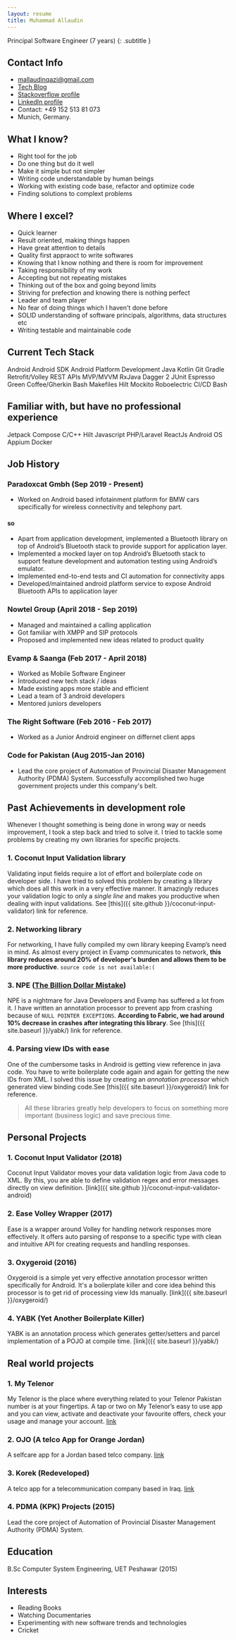 ```yaml
---
layout: resume
title: Muhammad Allaudin
---
```


Principal Software Engineer (7 years)
{: .subtitle }


## Contact Info

* mallaudinqazi@gmail.com
* [Tech Blog](/)
* [Stackoverflow profile](http://stackoverflow.com/users/2622118/mallaudin)
* [LinkedIn profile](https://pk.linkedin.com/in/allaudinology)
* Contact: <span id="contact">+49 152 513 81 073</span>
* Munich, Germany.


## What I know?

* Right tool for the job
* Do one thing but do it well
* Make it simple but not simpler
* Writing code understandable by human beings
* Working with existing code base, refactor and optimize code
* Finding solutions to complext problems


## Where I excel?

* Quick learner
* Result oriented, making things happen
* Have great attention to details
* Quality first appraoct to write softwares
* Knowing that I know nothing and there is room for improvement
* Taking responsibility of my work
* Accepting but not repeating mistakes
* Thinking out of the box and going beyond limits
* Striving for prefection and knowing there is nothing perfect
* Leader and team player
* No fear of doing things which I haven't done before
* SOLID understanding of software principals, algorithms, data structures etc
* Writing testable and maintainable code


## Current Tech Stack

<div class="skill-container">
	<span class="skill">Android</span>
	<span class="skill">Android SDK</span>
	<span class="skill">Android Platform Development</span>
	<span class="skill">Java</span>
	<span class="skill">Kotlin</span>
	<span class="skill">Git</span>
	<span class="skill">Gradle</span>
	<span class="skill">Retrofit/Volley</span>
	<span class="skill">REST APIs</span>
	<span class="skill">MVP/MVVM</span>
	<span class="skill">RxJava</span>
	<span class="skill">Dagger 2</span>
	<span class="skill">JUnit</span>
	<span class="skill">Espresso</span>
	<span class="skill">Green Coffee/Gherkin</span>
	<span class="skill">Bash</span>
	<span class="skill">Makefiles</span>
	<span class="skill">Hilt</span>
	<span class="skill">Mockito</span>
	<span class="skill">Roboelectric</span>
	<span class="skill">CI/CD</span>
	<span class="skill">Bash</span>
</div>



## Familiar with, but have no professional experience

<div class="skill-container">
	<span class="skill">Jetpack Compose</span>
	<span class="skill">C/C++</span>
	<span class="skill">Hilt</span>
	<span class="skill">Javascript</span>
	<span class="skill">PHP/Laravel</span>
	<span class="skill">ReactJs</span>
	<span class="skill">Android OS</span>
	<span class="skill">Appium</span>
	<span class="skill">Docker</span>
</div>

## Job History

### Paradoxcat Gmbh (Sep 2019 - Present)

* Worked on Android based infotainment platform for BMW cars specifically for wireless
  connectivity and telephony part.
#### so

* Apart from application development, implemented a Bluetooth library on top of
  Android’s Bluetooth stack to provide support for application layer.
* Implemented a mocked layer on top Android’s Bluetooth stack to support feature
  development and automation testing using Android’s emulator.
* Implemented end-to-end tests and CI automation for connectivity apps
* Developed/maintained android platform service to expose Android Bluetooth APIs to application layer

### Nowtel Group (April 2018 - Sep 2019)

* Managed and maintained a calling application 
* Got familiar with XMPP and SIP protocols
* Proposed and implemented new ideas related to product quality

### Evamp & Saanga (Feb 2017 - April 2018)

* Worked as Mobile Software Engineer
* Introduced new tech stack / ideas
* Made existing apps more stable and efficient
* Lead a team of 3 android developers
* Mentored juniors developers

### The Right Software (Feb 2016 - Feb 2017)

* Worked as a Junior Android engineer on differnet client apps

### Code for Pakistan (Aug 2015-Jan 2016)

* Lead the core project of Automation of Provincial Disaster Management Authority (PDMA) System. Successfully accomplished two huge government projects under this company's belt.

## Past Achievements in development role

Whenever I thought something is being done in wrong way or needs improvement, I took a step back and tried to solve it. I tried to tackle some problems by creating my own libraries for specific projects.

### 1. Coconut Input Validation library

Validating input fields require a lot of effort and boilerplate code on developer side. I have tried to solved
this problem by creating a library which does all this work in a very effective manner. It amazingly reduces
your validation logic to only a *single line* and makes you productive when dealing with input validations.
See [this]({{ site.github }}/coconut-input-validator) link for reference.

### 2. Networking library

For networking,  I have fully compiled my own library keeping Evamp’s need in mind. As almost every project in Evamp
communicates to network, **this library reduces around 20% of developer's burden and allows them to be more productive**.
`source code is not available:(`

### 3. NPE ([The Billion Dollar Mistake](https://en.wikipedia.org/wiki/Tony_Hoare#Apologies_and_retractions))

NPE is a nightmare for Java Developers and Evamp has suffered a lot from it. I have written an annotation processor to
prevent app from crashing because of `NULL POINTER EXCEPTIONS`. **According to Fabric, we had around 10% decrease in crashes after integrating this library**.
See [this]({{ site.baseurl }}/yabk/) link for reference.

### 4. Parsing view IDs with ease

One of the cumbersome tasks in Android is getting view reference in java code. You have to write boilerplate code again and again for getting the new IDs from XML. I solved this issue by creating an *annotation processor* which generated view binding code.See [this]({{ site.baseurl }}/oxygeroid/) link for reference.

> All these libraries greatly help developers to focus on something more important (business logic) and save precious time.


## Personal Projects

### 1. Coconut Input Validator (2018)

Coconut Input Validator moves your data validation logic from Java code to XML. By this, you are able to define validation regex and error messages directly on view definition. [link]({{ site.github }}/coconut-input-validator-android)

### 2. Ease Volley Wrapper (2017)

Ease is a wrapper around Volley for handling network responses more effectively. It offers auto parsing of response to a specific type with clean and intuitive API for creating requests and handling responses. 

### 3. Oxygeroid (2016)

Oxygeroid is a simple yet very effective annotation processor written specifically for Android. It's a boilerplate killer and core idea behind this processor is to get rid of processing view Ids manually. [link]({{ site.baseurl }}/oxygeroid/)


### 4. YABK (Yet Another Boilerplate Killer)

YABK is an annotation process which generates getter/setters and parcel implementation of a POJO at compile time.
[link]({{ site.baseurl }}/yabk/)

## Real world projects

### 1. My Telenor

My Telenor is the place where everything related to your Telenor Pakistan number is at your fingertips. A tap or two on My Telenor’s easy to use app and you can view, activate and deactivate your favourite offers, check your usage and manage your account. [link](https://play.google.com/store/apps/details?id=com.telenor.pakistan.mytelenor&hl=en)


### 2. OJO (A telco App for Orange Jordan)

A selfcare app for a Jordan based telco company. [link](https://play.google.com/store/apps/details?id=com.evampsaanga.ojoselfcare&hl=en)


### 3. Korek (Redeveloped)

A telco app for a telecommunication company based in Iraq. [link](https://play.google.com/store/search?q=mykorek&c=apps&hl=en)


### 4. PDMA (KPK) Projects (2015)

Lead the core project of Automation of Provincial Disaster Management Authority (PDMA) System.

## Education

B.Sc Computer System Engineering, UET Peshawar (2015)

## Interests

* Reading Books
* Watching Documentaries
* Experimenting with new software trends and technologies
* Cricket
